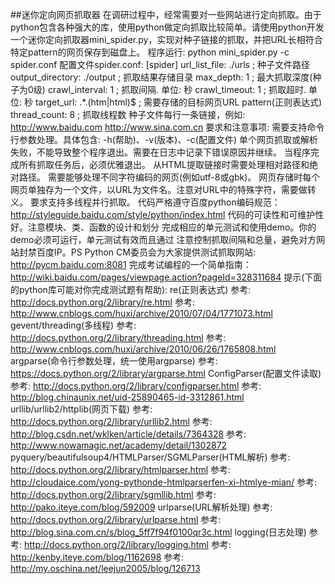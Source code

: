 ##迷你定向网页抓取器
在调研过程中，经常需要对一些网站进行定向抓取。由于python包含各种强大的库，使用python做定向抓取比较简单。请使用python开发一个迷你定向抓取器mini_spider.py，实现对种子链接的抓取，并把URL长相符合特定pattern的网页保存到磁盘上。
程序运行: 
python mini_spider.py -c spider.conf 
配置文件spider.conf: 
[spider] 
url_list_file: ./urls ; 种子文件路径 
output_directory: ./output ; 抓取结果存储目录 
max_depth: 1 ; 最大抓取深度(种子为0级) 
crawl_interval: 1 ; 抓取间隔. 单位: 秒 
crawl_timeout: 1 ; 抓取超时. 单位: 秒 
target_url: .*.(htm|html)$ ; 需要存储的目标网页URL pattern(正则表达式) 
thread_count: 8 ; 抓取线程数 
种子文件每行一条链接，例如: 
http://www.baidu.com 
http://www.sina.com.cn 
要求和注意事项:
需要支持命令行参数处理。具体包含: -h(帮助)、-v(版本)、-c(配置文件)
单个网页抓取或解析失败，不能导致整个程序退出。需要在日志中记录下错误原因并继续。
当程序完成所有抓取任务后，必须优雅退出。
从HTML提取链接时需要处理相对路径和绝对路径。
需要能够处理不同字符编码的网页(例如utf-8或gbk)。
网页存储时每个网页单独存为一个文件，以URL为文件名。注意对URL中的特殊字符，需要做转义。
要求支持多线程并行抓取。
代码严格遵守百度python编码规范：http://styleguide.baidu.com/style/python/index.html
代码的可读性和可维护性好。注意模块、类、函数的设计和划分
完成相应的单元测试和使用demo。你的demo必须可运行，单元测试有效而且通过
注意控制抓取间隔和总量，避免对方网站封禁百度IP。PS Python CM委员会为大家提供测试抓取网站: http://pycm.baidu.com:8081
完成考试编程的一个简单指南：http://wiki.baidu.com/pages/viewpage.action?pageId=328311684
提示(下面的python库可能对你完成测试题有帮助):
re(正则表达式)
参考: http://docs.python.org/2/library/re.html
参考: http://www.cnblogs.com/huxi/archive/2010/07/04/1771073.html
gevent/threading(多线程)
参考: http://docs.python.org/2/library/threading.html
参考: http://www.cnblogs.com/huxi/archive/2010/06/26/1765808.html
argparse(命令行参数处理，统一使用argparse)
参考: https://docs.python.org/2/library/argparse.html
ConfigParser(配置文件读取)
参考: http://docs.python.org/2/library/configparser.html
参考: http://blog.chinaunix.net/uid-25890465-id-3312861.html
urllib/urllib2/httplib(网页下载)
参考: http://docs.python.org/2/library/urllib2.html
参考: http://blog.csdn.net/wklken/article/details/7364328
参考: http://www.nowamagic.net/academy/detail/1302872
pyquery/beautifulsoup4/HTMLParser/SGMLParser(HTML解析)
参考: http://docs.python.org/2/library/htmlparser.html
参考: http://cloudaice.com/yong-pythonde-htmlparserfen-xi-htmlye-mian/
参考: http://docs.python.org/2/library/sgmllib.html
参考: http://pako.iteye.com/blog/592009
urlparse(URL解析处理)
参考: http://docs.python.org/2/library/urlparse.html
参考: http://blog.sina.com.cn/s/blog_5ff7f94f0100qr3c.html
logging(日志处理)
参考: http://docs.python.org/2/library/logging.html
参考: http://kenby.iteye.com/blog/1162698
参考: http://my.oschina.net/leejun2005/blog/126713